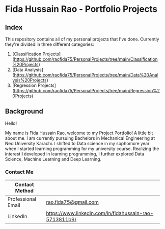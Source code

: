 # Fida Hussain Rao - Portfolio Projects
## Index
This repository contains all of my personal projects that I've done. Currently they're divided in three different categories: 
 1. [Classification Projects] (https://github.com/raofida75/PersonalProjects/tree/main/Classification%20Projects) 
 2. [Data Analysis] (https://github.com/raofida75/PersonalProjects/tree/main/Data%20Analysis%20Projects)
 3. [Regression Projects] (https://github.com/raofida75/PersonalProjects/tree/main/Regression%20Projects)
  
## Background

Hello! 

My name is Fida Hussain Rao,  welcome to my Project Portfolio! A little bit about me. I am currently pursuing Bachelors in Mechanical Engineering at Ned University Karachi. I shifted to Data science in my sophomore year when I started learning programming for my university course. Realizing the interest I developed in learning programming, I further explored Data Science, Machine Learning and Deep Learning. 

### Contact Me

| Contact Method |  |
| --- | --- |
| Professional Email | rao.fida75@gmail.com |
| LinkedIn | https://www.linkedin.com/in/fidahussain-rao-5713811b9/ |
